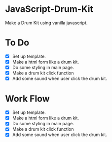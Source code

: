 # JavaScript-Drum-Kit

Make a Drum Kit using vanilla javascript.

# To Do

- [x] Set up template.
- [x] Make a html form like a drum kit.
- [x] Do some styling in main page.
- [x] Make a drum kit click function
- [x] Add some sound when user click the drum kit.

# Work Flow

- [x] Set up template.
- [x] Make a html form like a drum kit.
- [x] Do some styling in main page.
- [x] Make a drum kit click function
- [x] Add some sound when user click the drum kit.
